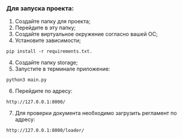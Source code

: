 ### Для запуска проекта:
1. Создайте папку для проекта;
2. Перейдите в эту папку;
3. Создайте виртуальное окружение согласно вашей ОС;
3. Установите зависимости;
```
pip install -r requirements.txt.
```
4. Создайте папку storage;
5. Запустите в терминале приложение:
```
python3 main.py
```
6. Перейдите по адресу: 
```
http://127.0.0.1:8000/
```
7. Для проверки документа необходимо загрузить регламент по адресу:
```
http://127.0.0.1:8000/loader/
```

